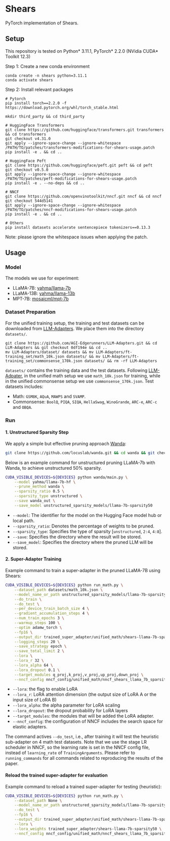 # Shears

PyTorch implementation of Shears.

## Setup

This repository is tested on Python* 3.11.1, PyTorch* 2.2.0 (NVidia CUDA* Toolkit 12.3)

Step 1: Create a new conda environment
```
conda create -n shears python=3.11.1
conda activate shears
```
Step 2: Install relevant packages
```
# Pytorch
pip install torch==2.2.0 -f https://download.pytorch.org/whl/torch_stable.html

mkdir third_party && cd third_party

# HuggingFace Transformers
git clone https://github.com/huggingface/transformers.git transformers && cd transformers
git checkout v4.31.0
git apply --ignore-space-change --ignore-whitespace /PATH/TO/patches/transformers-modifications-for-shears-usage.patch
pip install -e . && cd ..

# HuggingFace Peft
git clone https://github.com/huggingface/peft.git peft && cd peft
git checkout v0.5.0
git apply --ignore-space-change --ignore-whitespace /PATH/TO/patches/peft-modifications-for-shears-usage.patch
pip install -e . --no-deps && cd ..

# NNCF
git clone https://github.com/openvinotoolkit/nncf.git nncf && cd nncf
git checkout 544d5141
git apply --ignore-space-change --ignore-whitespace /PATH/TO/patches/nncf-modifications-for-shears-usage.patch
pip install -e . && cd ..

# Others
pip install datasets accelerate sentencepiece tokenizers==0.13.3
```
Note: please ignore the whitespace issues when applying the patch.

## Usage

### Model

The models we use for experiment:

- LLaMA-7B: [yahma/llama-7b](https://huggingface.co/yahma/llama-7b)
- LLaMA-13B: [yahma/llama-13b](https://huggingface.co/yahma/llama-13b)
- MPT-7B: [mosaicml/mpt-7b](https://huggingface.co/mosaicml/mpt-7b)


### Dataset Preparation

For the unified training setup, the training and test datasets can be downloaded from [LLM-Adapters](https://github.com/AGI-Edgerunners/LLM-Adapters).
We place them into the directory `datasets/`.

```
git clone https://github.com/AGI-Edgerunners/LLM-Adapters.git && cd LLM-Adapters && git checkout 0df194e && cd ..
mv LLM-Adapters/dataset/ datasets && mv LLM-Adapters/ft-training_set/math_10k.json datasets/ && mv LLM-Adapters/ft-training_set/commonsense_170k.json datasets/ && rm -rf LLM-Adapters
```
`datasets/` contains the training data and the test datasets.
Following [LLM-Adpater](https://github.com/AGI-Edgerunners/LLM-Adapters), in the unified math setup we use `math_10k.json` for training, while in the unified commonsense setup we use `commonsense_170k.json`.
Test datasets includes:
- Math: `GSM8K`, `AQuA`, `MAWPS` and `SVAMP`.
- Commonsense: `BoolQ`, `PIQA`, `SIQA`, `HellaSwag`, `WinoGrande`, `ARC-e`, `ARC-c` and `OBQA`.

### Run

#### 1. Unstructured Sparsity Step

We apply a simple but effective pruning approach [Wanda](https://github.com/locuslab/wanda):

```bash
git clone https://github.com/locuslab/wanda.git && cd wanda && git checkout 8e8fc87 && cd ..
```

Below is an example command for unstructured pruning LLaMA-7b with Wanda, to achieve unstructured 50% sparsity.
```bash
CUDA_VISIBLE_DEVICES=${DEVICES} python wanda/main.py \
    --model yahma/llama-7b-hf \
    --prune_method wanda \
    --sparsity_ratio 0.5 \
    --sparsity_type unstructured \
    --save wanda_out \
    --save_model unstructured_sparsity_models/llama-7b-sparsity50
```
- `--model`: The identifier for the model on the Hugging Face model hub or local path.
- `--sparsity_ratio`: Denotes the percentage of weights to be pruned.
- `--sparsity_type`: Specifies the type of sparsity [`unstructured`, `2:4`, `4:8`].
- `--save`: Specifies the directory where the result will be stored.
- `--save_model`: Specifies the directory where the pruned LLM will be stored.

#### 2. Super-Adapter Training

Example command to train a super-adapter in the pruned LLaMA-7B using Shears:

```bash
CUDA_VISIBLE_DEVICES=${DEVICES} python run_math.py \
    --dataset_path datasets/math_10k.json \
    --model_name_or_path unstructured_sparsity_models/llama-7b-sparsity50 \
    --do_train \
    --do_test \
    --per_device_train_batch_size 4 \
    --gradient_accumulation_steps 4 \
    --num_train_epochs 3 \
    --warmup_steps 100 \
    --optim adamw_torch \
    --fp16 \
    --output_dir trained_super_adapter/unified_math/shears-llama-7b-sparsity50 \
    --logging_steps 20 \
    --save_strategy epoch \
    --save_total_limit 2 \
    --lora \
    --lora_r 32 \
    --lora_alpha 64 \
    --lora_dropout 0.1 \
    --target_modules q_proj,k_proj,v_proj,up_proj,down_proj \
    --nncf_config nncf_config/unified_math/nncf_shears_llama_7b_sparsity50.json
```

- `--lora`: the flag to enable LoRA
- `--lora_r`: LoRA attention dimension (the output size of LoRA A or the input size of LoRA B)
- `--lora_alpha`: the alpha parameter for LoRA scaling
- `--lora_dropout`: the dropout probability for LoRA layers
- `--target_modules`: the modules that will be added the LoRA adapter. 
- `--nncf_config`: the configuration of NNCF includes the search space for elastic adapters.


The command actives `--do_test`, i.e., after training it will test the heuristic sub-adapter on 4 math test datasets.
Note that we use the stage LR scheduler in NNCF, so the learning rate is set in the NNCF config file, instead of `learning_rate` of `TrainingArguments`.
Please refer to `running_commands` for all commands related to reproducing the results of the paper.

#### Reload the trained super-adapter for evaluation

Example command to reload a trained super-adapter for testing (heuristic):

```bash
CUDA_VISIBLE_DEVICES=${DEVICES} python run_math.py \
    --dataset_path None \
    --model_name_or_path unstructured_sparsity_models/llama-7b-sparsity50 \
    --do_test \
    --fp16 \
    --output_dir trained_super_adapter/unified_math/shears-llama-7b-sparsity50 \
    --lora \
    --lora_weights trained_super_adapter/shears-llama-7b-sparsity50 \
    --nncf_config nncf_config/unified_math/nncf_shears_llama_7b_sparsity50.json
```
